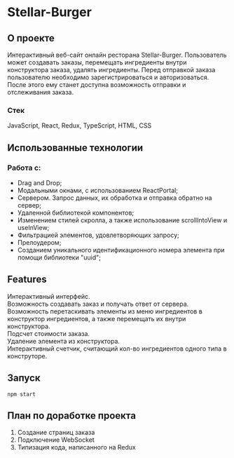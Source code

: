 # Stellar-Burger

## О проекте

Интерактивный веб-сайт онлайн ресторана Stellar-Burger. Пользователь может создавать заказы, перемещать ингредиенты внутри конструктора заказа, удалять ингредиенты.
Перед отправкой заказа пользователю необходимо зарегистрироваться и авторизоваться.
После этого ему станет доступна возможность отправки и отслеживания заказа. 

### Стек 
JavaScript, React, Redux, TypeScript, HTML, CSS


## Использованные технологии

### Работа с:

- Drag and Drop;  
- Модальными окнами, с использованием ReactPortal;  
- Cервером. Запрос данных, их обработка и отправка обратно на сервер;  
- Удаленной библиотекой компонентов;  
- Изменением стилей скролла, а также использование scrollIntoView и useInView;  
- Фильтрацией элементов, удовлетворяющих запросу;  
- Прелоудером;  
- Созданием уникального идентификационного номера элемента при помощи библиотеки "uuid";  



## Features

Интерактивный интерфейс.  
Возможность создавать заказ и получать ответ от сервера.
Возможность перетаскивать элементы из меню ингредиентов в конструктор ингредиентов, а также перемещать их внутри конструктора.  
Подсчет стоимости заказа.  
Удаление элемента из конструктора.  
Интерактивный счетчик, считающий кол-во ингредиентов одного типа в конструторе.  

## Запуск

`npm start`

## План по доработке проекта 

1) Создание страниц заказа  
2) Подключение WebSocket  
3) Типизация кода, написанного на Redux  



